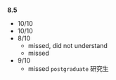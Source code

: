 **8.5**

- 10/10
- 10/10
- 8/10
  - missed, did not understand
  - missed
- 9/10
  - missed `postgraduate` 研究生
